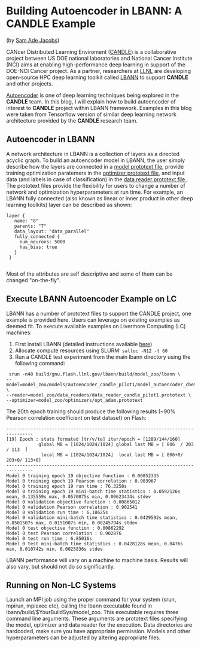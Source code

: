 # Building Autoencoder in LBANN: A CANDLE Example
(by [Sam Ade Jacobs](https://people.llnl.gov/jacobs32))

CANcer Distributed Learning Enviroment ([CANDLE](http://candle.cels.anl.gov/)) is a collaborative project between US DOE national laboratories and National Cancer Institute (NCI) aims at enabling high-performance deep learning in support of the DOE-NCI Cancer project. As a partner, researchers at [LLNL](https://www.llnl.gov) are developing open-source HPC deep learning toolkit called [LBANN](https://github.com/LLNL/lbann) to support **CANDLE** and other projects. 

[Autoencoder](https://en.wikipedia.org/wiki/Autoencoder) is one of deep learning techniques being explored in the **CANDLE** team. In this blog, I will explain how to build autoencoder of interest to **CANDLE** project within LBANN framework. Examples in this blog were taken from Tensorflow version of similar deep learning network architecture provided by the **CANDLE** research team.

## Autoencoder in LBANN
A network architecture in LBANN is a collection of layers as a directed acyclic graph. To build an autoencoder model in LBANN, the user simply describe how the layers are connected in a [model prototext file](https://github.com/LLNL/lbann/tree/develop/model_zoo/models/autoencoder_candle_pilot1), provide training optimization paratemers in the [optimizer prototext file](https://github.com/LLNL/lbann/tree/develop/model_zoo/optimizers), and input data (and labels in case of classification) in the [data reader prototext file ](https://github.com/LLNL/lbann/tree/develop/model_zoo/data_readers). The prototext files provide the flexibility for users to change a number of network and optimization hyperparameters at run time. For example, an LBANN fully connected (also known as linear or inner product in other deep learning toolkits) layer can be described as shown:
 ```
layer {
    name: "8"
    parents: "7"
    data_layout: "data_parallel"
    fully_connected {
      num_neurons: 5000
      has_bias: true
    }
  }
  
  ```

Most of the attributes are self descriptive and some of them can be changed "on-the-fly".


## Execute LBANN Autoencoder Example on LC
LBANN has a number of prototext files to support the CANDLE project, one example is provided here. Users can leverage on existing examples as deemed fit. To execute available examples on Livermore Computing (LC) machines:
   1. First install LBANN (detailed instructions available [here](https://github.com/LLNL/lbann.git))
   2. Allocate compute resources using SLURM: `salloc -N12 -t 60`
   3. Run a CANDLE test experiment from the main lbann directory using the following command:
 ```
  srun -n48 build/gnu.flash.llnl.gov/lbann/build/model_zoo/lbann \
--model=model_zoo/models/autoencoder_candle_pilot1/model_autoencoder_chem_ecfp_500x250x100.prototext \
--reader=model_zoo/data_readers/data_reader_candle_pilot1.prototext \
--optimizer=model_zoo/optimizers/opt_adam.prototext
```
  The 20th epoch training should produce the following results (~90% Pearson correlation coefficient on test dataset) on Flash:
  
```
--------------------------------------------------------------------------------
[19] Epoch : stats formated [tr/v/te] iter/epoch = [1289/144/160]
            global MB = [1024/1024/1024] global last MB = [ 806  / 203  / 113  ]
             local MB = [1024/1024/1024]  local last MB = [ 806+0/ 203+0/ 113+0]
--------------------------------------------------------------------------------
Model 0 training epoch 19 objective function : 0.00852335
Model 0 training epoch 19 Pearson correlation : 0.903967
Model 0 training epoch 19 run time : 76.3258s
Model 0 training epoch 19 mini-batch time statistics : 0.0592126s mean, 0.135559s max, 0.0570875s min, 0.00623434s stdev
Model 0 validation objective function : 0.00865012
Model 0 validation Pearson correlation : 0.902541
Model 0 validation run time : 6.18625s
Model 0 validation mini-batch time statistics : 0.0429592s mean, 0.0501507s max, 0.0151007s min, 0.00245794s stdev
Model 0 test objective function : 0.00862292
Model 0 test Pearson correlation : 0.902876
Model 0 test run time : 6.85016s
Model 0 test mini-batch time statistics : 0.0428128s mean, 0.0476s max, 0.010742s min, 0.0025836s stdev
```
  LBANN performance will vary on a machine to machine basis. Results will also vary, but should not do so significantly. 

## Running on Non-LC Systems
Launch an MPI job using the proper command for your system (srun, mpirun, mpiexec etc), calling the lbann executable found in lbann/build/$YourBuildSys/model_zoo. This executable requires three command line arguments. These arguments are prototext files specifying the model, optimizer and data reader for the execution. Data directories are hardcoded, make sure you have appropriate permission. Models and other hyperparameters can be adjusted by altering appropriate files. 
```
